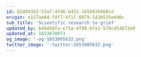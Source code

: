 ```yaml
---
id: 62d893d2-53a7-4fd6-b431-165693b868cd
origin: e137aa84-f4f7-4f1f-8879-143b535e4d6c
sub_title: 'Scientific research to grief'
updated_by: b40458fa-e73a-4f88-bfa1-570cd54b72e0
updated_at: 1653078073
og_image: '-og-1653085632.png'
twitter_image: '-twitter-1653085632.png'
---
```

